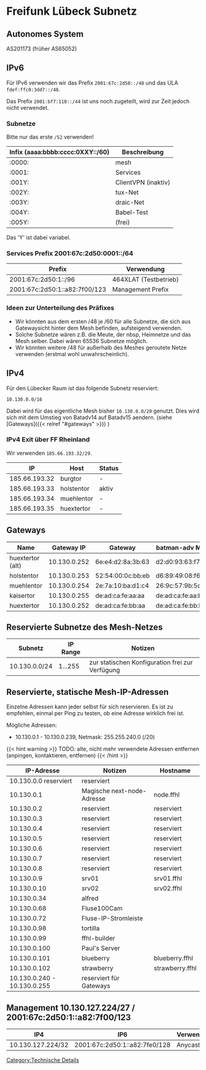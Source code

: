 Freifunk Lübeck Subnetz
=======================

Autonomes System
----------------

AS201173 (früher AS65052)

IPv6
----

Für IPv6 verwenden wir das Prefix `2001:67c:2d50::/48` und das ULA
`fdef:ffc0:3dd7::/48`.

Das Prefix `2001:bf7:110::/44` ist uns noch zugeteilt, wird zur Zeit
jedoch nicht verwendet.

### Subnetze

Bitte nur das erste `/52` verwenden!

| Infix (aaaa:bbbb:cccc:0XXY::/60) | Beschreibung        |
|----------------------------------|---------------------|
| :0000:                           | mesh                |
| :0001:                           | Services            |
| :001Y:                           | ClientVPN (inaktiv) |
| :002Y:                           | tux-Net             |
| :003Y:                           | draic-Net           |
| :004Y:                           | Babel-Test          |
| :005Y:                           | (frei)              |

Das 'Y' ist dabei variabel.

### Services Prefix 2001:67c:2d50:0001::/64

| Prefix                        | Verwendung            |
|-------------------------------|-----------------------|
| 2001:67c:2d50:1::/96          | 464XLAT (Testbetrieb) |
| 2001:67c:2d50:1::a82:7f00/123 | Management Prefix     |

### Ideen zur Unterteilung des Präfixes

-   Wir könnten aus dem ersten /48 je /60 für alle Subnetze, die sich
    aus Gatewaysicht hinter dem Mesh befinden, aufsteigend verwenden.
-   Solche Subnetze wären z.B. die Meute, der nbsp, Heimnetze und das
    Mesh selber. Dabei wären 65536 Subnetze möglich.
-   Wir könnten weitere /48 für außerhalb des Meshes geroutete Netze
    verwenden (erstmal wohl unwahrscheinlich).

IPv4
----

Für den Lübecker Raum ist das folgende Subnetz reserviert:

`10.130.0.0/16`

Dabei wird für das eigentliche Mesh bisher `10.130.0.0/20` genutzt.
Dies wird sich mit dem Umstieg von Batadv14 auf Batadv15 aendern. (siehe [Gateways]({{< relref "#gateways" >}}) )

### IPv4 Exit über FF Rheinland

Wir verwenden `185.66.193.32/29`.


| IP            | Host       | Status |
|---------------|------------|--------|
| 185.66.193.32 | burgtor    | -      |
| 185.66.193.33 | holstentor | aktiv  |
| 185.66.193.34 | muehlentor | -      |
| 185.66.193.35 | huextertor | -      |


Gateways
--------

| Name             | Gateway IP   | Gateway           | batman-adv MAC    | DHCP Start   | DHCP Ende     | Status  |
|------------------|--------------|-------------------|-------------------|--------------|---------------|---------|
| huextertor (alt) | 10.130.0.252 | 6e:e4:d2:8a:3b:63 | d2:d0:93:63:f7:da | 10.130.1.0   | 10.130.4.188  |         |
| holstentor       | 10.130.0.253 | 52:54:00:0c:bb:eb | d6:89:49:08:f6:9d | 10.130.4.191 | 10.130.8.126  | aktiv   |
| muehlentor       | 10.130.0.254 | 2e:7a:10:ba:d1:c4 | 26:9c:57:9b:5c:b2 | 10.130.8.127 | 10.130.12.62  | aktiv   |
| kaisertor        | 10.130.0.255 | de:ad:ca:fe:aa:aa | de:ad:ca:fe:aa:bb | 10.130.16.1  | 10.130.23.254 | geplant |
| huextertor       | 10.130.0.252 | de:ad:ca:fe:bb:aa | de:ad:ca:fe:bb:bb | 10.130.24.1  | 10.130.31.254 | geplant |


Reservierte Subnetze des Mesh-Netzes
------------------------------------

| Subnetz       | IP Range | Notizen                                         |
|---------------|----------|-------------------------------------------------|
| 10.130.0.0/24 | 1...255  | zur statischen Konfiguration frei zur Verfügung |


Reservierte, statische Mesh-IP-Adressen
---------------------------------------

Einzelne Adressen kann jeder selbst für sich reservieren. Es ist zu
empfehlen, einmal per Ping zu testen, ob eine Adresse wirklich frei ist.

Mögliche Adressen:
 * 10.130.0.1 - 10.130.0.239, Netmask: 255.255.240.0 (/20)




{{< hint warning >}}
TODO: alte, nicht mehr verwendete Adressen entfernen (anpingen, kontaktieren, entfernen)
{{< /hint >}}


| IP-Adresse                  | Notizen                    | Hostname        |
|-----------------------------|----------------------------|-----------------|
| 10.130.0.0 reserviert       | reserviert                 |                 |
| 10.130.0.1                  | Magische next-node-Adresse | node.ffhl       |
| 10.130.0.2                  | reserviert                 | reserviert      |
| 10.130.0.3                  | reserviert                 | reserviert      |
| 10.130.0.4                  | reserviert                 | reserviert      |
| 10.130.0.5                  | reserviert                 | reserviert      |
| 10.130.0.6                  | reserviert                 | reserviert      |
| 10.130.0.7                  | reserviert                 | reserviert      |
| 10.130.0.8                  | reserviert                 | reserviert      |
| 10.130.0.9                  | srv01                      | srv01.ffhl      |
| 10.130.0.10                 | srv02                      | srv02.ffhl      |
| 10.130.0.34                 | alfred                     |                 |
| 10.130.0.68                 | Fluse100Cam                |                 |
| 10.130.0.72                 | Fluse-IP-Stromleiste       |                 |
| 10.130.0.98                 | tortilla                   |                 |
| 10.130.0.99                 | ffhl-builder               |                 |
| 10.130.0.100                | Paul's Server              |                 |
| 10.130.0.101                | blueberry                  | blueberry.ffhl  |
| 10.130.0.102                | strawberry                 | strawberry.ffhl |
| 10.130.0.240 - 10.130.0.255 | reserviert für Gateways    |                 |


Management 10.130.127.224/27 / 2001:67c:2d50:1::a82:7f00/123
------------------------------------------------------------

| IP4               | IP6                           | Verwendung  |
|-------------------|-------------------------------|-------------|
| 10.130.127.224/32 | 2001:67c:2d50:1::a82:7fe0/128 | Anycast DNS |

[Category:Technische Details](Category:Technische_Details "wikilink")
